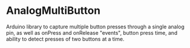 # AnalogMultiButton
Arduino library to capture multiple button presses through a single analog pin, as well as onPress and onRelease "events", button press time, and ability to detect presses of two buttons at a time.
